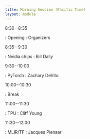 ```yaml
---
title: Morning Session (Pacific Time)
layout: module
---
```


8:30--8:35

: Opening
  : Organizers


8:35--9:30

: Nvidia chips
  : Bill Dally

9:30--10:00

: PyTorch
  : Zachary DeVito

10:00--10:30

: Break


11:00--11:30

: TPU
  : Cliff Young


11:30--12:00

: MLIR/TF
  : Jacques Pienaar
